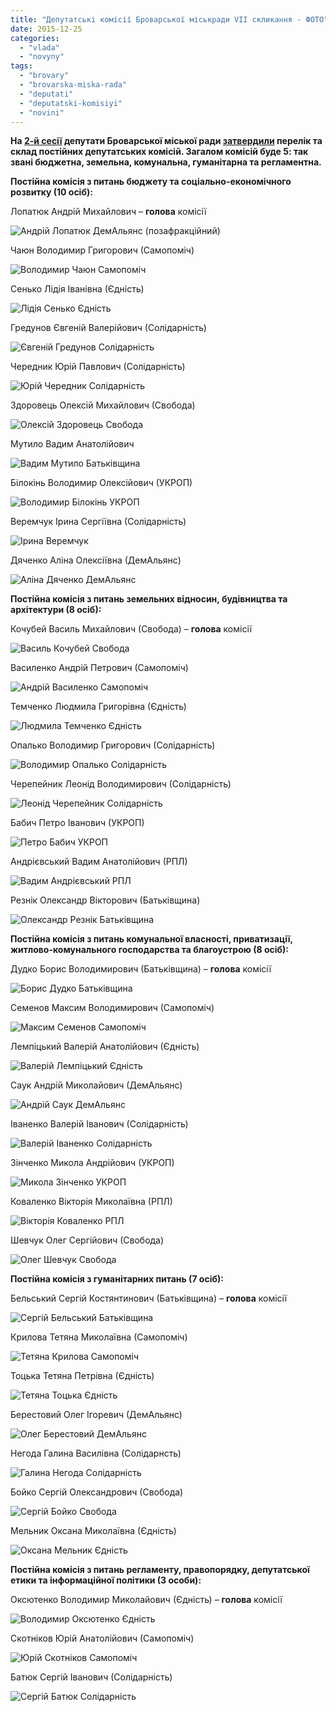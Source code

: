 ```yaml
---
title: "Депутатські комісії Броварської міськради VII скликання - ФОТО"
date: 2015-12-25
categories: 
  - "vlada"
  - "novyny"
tags: 
  - "brovary"
  - "brovarska-miska-rada"
  - "deputati"
  - "deputatski-komisiyi"
  - "novini"
---
```


**На [2-й сесії](https://mpz.brovary.org/usi-zradyly-vsih-yak-zrujnuvalas-tak-i-ne-stvorena-koalitsiya-demokratychnyh-syl/) депутати Броварської міської ради [затвердили](http://brovary-rada.gov.ua/r%D1%96shennya-m%D1%96sko%D1%97-radi-v%D1%96d-2212-2015-%E2%84%96-08-02-07-pro-utvorennya-post%D1%96inikh-kom%D1%96s%D1%96i-zatverdzhennya-k%D1%96lk) перелік та склад постійних депутатських комісій. Загалом комісій буде 5: так звані бюджетна, земельна, комунальна, гуманітарна та регламентна.**

**Постійна комісія з питань бюджету та соціально-економічного розвитку (10 осіб):**

Лопатюк Андрій Михайлович – **голова** комісії

![Андрій Лопатюк ДемАльянс (позафракційний)](https://mpz.brovary.org/wp-content/uploads/2015/12/Andrij-Lopatyuk-DemAlyans-pozafraktsijnyj.jpg)

Чаюн Володимир Григорович (Самопоміч)

![Володимир Чаюн Самопоміч](https://mpz.brovary.org/wp-content/uploads/2015/12/Volodymyr-CHayun-Samopomich.jpg)

Сенько Лідія Іванівна (Єдність)

![Лідія Сенько Єдність](https://mpz.brovary.org/wp-content/uploads/2015/12/Lidiya-Senko-YEdnist.png)

Гредунов Євгеній Валерійович (Солідарність)

![Євгеній Гредунов Солідарність](https://mpz.brovary.org/wp-content/uploads/2015/12/YEvgenij-Gredunov-Solidarnist.jpg)

Чередник Юрій Павлович (Солідарність)

![Юрій Чередник Солідарність](https://mpz.brovary.org/wp-content/uploads/2015/12/YUrij-CHerednyk-Solidarnist.jpg)

Здоровець Олексій Михайлович (Свобода)

![Олексій Здоровець Свобода](https://mpz.brovary.org/wp-content/uploads/2015/12/Oleksij-Zdorovets-Svoboda.jpg)

Мутило Вадим Анатолійович

![Вадим Мутило Батьківщина](https://mpz.brovary.org/wp-content/uploads/2015/12/Vadym-Mutylo-Batkivshhyna.jpg)

Білокінь Володимир Олексійович (УКРОП)

![Володимир Білокінь УКРОП](https://mpz.brovary.org/wp-content/uploads/2015/12/Volodymyr-Bilokin-UKROP.jpg)

Веремчук Ірина Сергіївна (Солідарність)

![Ірина Веремчук](https://mpz.brovary.org/wp-content/uploads/2015/12/Iryna-Veremchuk.jpg)

Дяченко Аліна Олексіївна (ДемАльянс)

![Аліна Дяченко ДемАльянс](https://mpz.brovary.org/wp-content/uploads/2015/12/Alina-Dyachenko-DemAlyans.jpg)

**Постійна комісія з питань земельних відносин, будівництва та архітектури (8 осіб):**

Кочубей Василь Михайлович (Свобода) – **голова** комісії

![Василь Кочубей Свобода](https://mpz.brovary.org/wp-content/uploads/2015/12/Vasyl-Kochubej-Svoboda.jpg)

Василенко Андрій Петрович (Самопоміч)

![Андрій Василенко Самопоміч](https://mpz.brovary.org/wp-content/uploads/2015/12/Andrij-Vasylenko-Samopomich.jpg)

Темченко Людмила Григорівна (Єдність)

![Людмила Темченко Єдність](https://mpz.brovary.org/wp-content/uploads/2015/12/Lyudmyla-Temchenko-YEdnist.jpg)

Опалько Володимир Григорович (Солідарність)

![Володимир Опалько Солідарність](https://mpz.brovary.org/wp-content/uploads/2015/12/Volodymyr-Opalko-Solidarnist.jpg)

Черепейник Леонід Володимирович (Солідарність)

![Леонід Черепейник Солідарність](https://mpz.brovary.org/wp-content/uploads/2015/12/Leonid-CHerepejnyk-Solidarnist.jpg)

Бабич Петро Іванович (УКРОП)

![Петро Бабич УКРОП](https://mpz.brovary.org/wp-content/uploads/2015/12/Petro-Babych-UKROP.jpg)

Андрієвський Вадим Анатолійович (РПЛ)

![Вадим Андрієвський РПЛ](https://mpz.brovary.org/wp-content/uploads/2015/12/Vadym-Andriyevskyj-RPL.jpg)

Резнік Олександр Вікторович (Батьківщина)

![Олександр Резнік Батьківщина](https://mpz.brovary.org/wp-content/uploads/2015/12/Oleksandr-Reznik-Batkivshhyna.jpg)

**Постійна комісія з питань комунальної власності, приватизації, житлово-комунального господарства та благоустрою (8 осіб):**

Дудко Борис Володимирович (Батьківщина) – **голова** комісії

![Борис Дудко Батьківщина](https://mpz.brovary.org/wp-content/uploads/2015/12/Borys-Dudko-Batkivshhyna.jpg)

Семенов Максим Володимирович (Самопоміч)

![Максим Семенов Самопоміч](https://mpz.brovary.org/wp-content/uploads/2015/12/Maksym-Semenov-Samopomich.jpg)

Лемпіцький Валерій Анатолійович (Єдність)

![Валерій Лемпіцький Єдність](https://mpz.brovary.org/wp-content/uploads/2015/12/Valerij-Lempitskyj-YEdnist.jpg)

Саук Андрій Миколайович (ДемАльянс)

![Андрій Саук ДемАльянс](https://mpz.brovary.org/wp-content/uploads/2015/12/Andrij-Sauk-DemAlyans.jpg)

Іваненко Валерій Іванович (Солідарність)

![Валерій Іваненко Солідарність](https://mpz.brovary.org/wp-content/uploads/2015/12/Valerij-Ivanenko-Solidarnist.jpg)

Зінченко Микола Андрійович (УКРОП)

![Микола Зінченко УКРОП](https://mpz.brovary.org/wp-content/uploads/2015/12/Mykola-Zinchenko-UKROP.jpg)

Коваленко Вікторія Миколаївна (РПЛ)

![Вікторія Коваленко РПЛ](https://mpz.brovary.org/wp-content/uploads/2015/12/Viktoriya-Kovalenko-RPL.jpg)

Шевчук Олег Сергійович (Свобода)

![Олег Шевчук Свобода](https://mpz.brovary.org/wp-content/uploads/2015/12/Oleg-SHevchuk-Svoboda.jpg)

**Постійна комісія з гуманітарних питань (7 осіб):**

Бельський Сергій Костянтинович (Батьківщина) – **голова** комісії

![Сергій Бельський Батьківщина](https://mpz.brovary.org/wp-content/uploads/2015/12/Sergij-Belskyj-Batkivshhyna.jpg)

Крилова Тетяна Миколаївна (Самопоміч)

![Тетяна Крилова Самопоміч](https://mpz.brovary.org/wp-content/uploads/2015/12/Tetyana-Krylova-Samopomich.jpg)

Тоцька Тетяна Петрівна (Єдність)

![Тетяна Тоцька Єдність](https://mpz.brovary.org/wp-content/uploads/2015/12/Tetyana-Totska-YEdnist.jpg)

Берестовий Олег Ігоревич (ДемАльянс)

![Олег Берестовий ДемАльянс](https://mpz.brovary.org/wp-content/uploads/2015/12/Oleg-Berestovyj-DemAlyans.jpg)

Негода Галина Василівна (Солідарнсть)

![Галина Негода Солідарність](https://mpz.brovary.org/wp-content/uploads/2015/12/Galyna-Negoda-Solidarnist.png)

Бойко Сергій Олександрович (Свобода)

![Сергій Бойко Свобода](https://mpz.brovary.org/wp-content/uploads/2015/12/Sergij-Bojko-Svoboda.jpg)

Мельник Оксана Миколаївна (Єдність)

![Оксана Мельник Єдність](https://mpz.brovary.org/wp-content/uploads/2015/12/Oksana-Melnyk-YEdnist.jpg)

**Постійна комісія з питань регламенту, правопорядку, депутатської етики та інформаційної політики (3 особи):**

Оксютенко Володимир Миколайович (Єдність) – **голова** комісії

![Володимир Оксютенко Єдність](https://mpz.brovary.org/wp-content/uploads/2015/12/Volodymyr-Oksyutenko-YEdnist.jpg)

Скотніков Юрій Анатолійович (Самопоміч)

![Юрій Скотніков Самопоміч](https://mpz.brovary.org/wp-content/uploads/2015/12/YUrij-Skotnikov-Samopomich.jpg)

Батюк Сергій Іванович (Солідарність)

![Сергій Батюк Солідарність](https://mpz.brovary.org/wp-content/uploads/2015/12/Sergij-Batyuk-Solidarnist.jpg)
